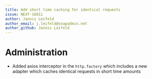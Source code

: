 ```yaml
---
title: Add short time caching for identical requests
issue: NEXT-16011
author: Jannis Leifeld
author_email: j.leifeld@snapadmin.net 
author_github: Jannis Leifeld
---
```

# Administration
* Added axios interceptor in the `http.factory` which includes a new adapter 
  which caches identical requests in short time amounts

